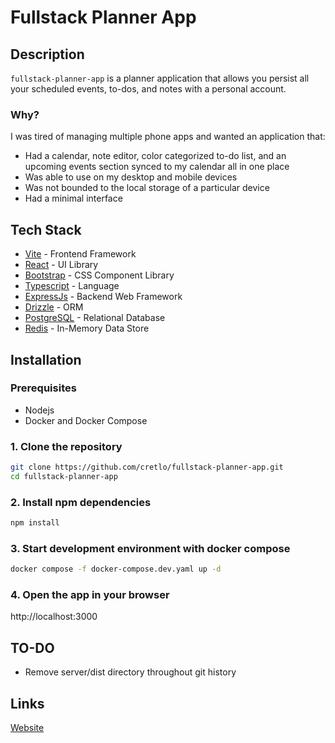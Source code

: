 # Fullstack Planner App

## Description

`fullstack-planner-app` is a planner application that allows you persist all your scheduled events, to-dos, and notes with a personal account.

### Why?

I was tired of managing multiple phone apps and wanted an application that:

- Had a calendar, note editor, color categorized to-do list, and an upcoming events section synced to my calendar all in one place
- Was able to use on my desktop and mobile devices
- Was not bounded to the local storage of a particular device
- Had a minimal interface

## Tech Stack

- [Vite](https://vitejs.dev/) - Frontend Framework
- [React](https://react.dev/) - UI Library
- [Bootstrap](https://getbootstrap.com/) - CSS Component Library
- [Typescript](https://www.typescriptlang.org/) - Language
- [ExpressJs](https://expressjs.com/) - Backend Web Framework
- [Drizzle](https://orm.drizzle.team) - ORM
- [PostgreSQL](https://www.postgresql.org/) - Relational Database
- [Redis](https://redis.io/) - In-Memory Data Store

## Installation

### Prerequisites

- Nodejs
- Docker and Docker Compose

### 1. Clone the repository

```bash
git clone https://github.com/cretlo/fullstack-planner-app.git
cd fullstack-planner-app
```

### 2. Install npm dependencies

```bash
npm install
```

### 3. Start development environment with docker compose

```bash
docker compose -f docker-compose.dev.yaml up -d
```

### 4. Open the app in your browser

http://localhost:3000

## TO-DO

- Remove server/dist directory throughout git history

## Links

[Website](https://planner.ianreimers.com)
